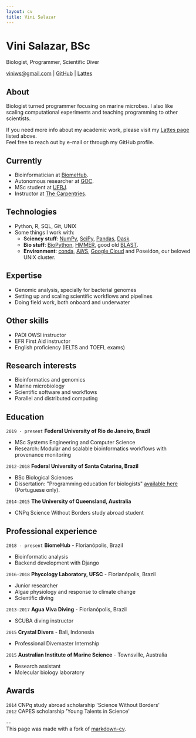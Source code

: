 ```yaml
---
layout: cv
title: Vini Salazar
---
```

# Vini Salazar, BSc
Biologist, Programmer, Scientific Diver

<div id="webaddress">
<a href="mailto:viniws@gmail.com">viniws@gmail.com</a>
| <a href="https://github.com/vinisalazar">GitHub</a> | <a href="http://lattes.cnpq.br/3615050262193115"> Lattes</a>
</div>

## About
Biologist turned programmer focusing on marine microbes.
I also like scaling computational experiments and teaching programming to other scientists.  

If you need more info about my academic work, please visit my <a href="http://lattes.cnpq.br/361505026219311">Lattes page</a> listed above.  
Feel free to reach out by e-mail or through my GitHub profile.

## Currently
- Bioinformatician at <a href="https://www.biome-hub.com/">BiomeHub</a>.    
- Autonomous researcher at <a href="https://github.com/Grupo-de-Oceanografia-Costeira/">GOC</a>.
- MSc student at <a href="https://www.cos.ufrj.br/">UFRJ</a>.
- Instructor at [The Carpentries](https://carpentries.org/).

## Technologies
* Python, R, SQL, Git, UNIX  
* Some things I work with:
  * **Sciency stuff**: [NumPy](https://numpy.org/), [SciPy](https://www.scipy.org/), [Pandas](https://pandas.pydata.org/), [Dask](https://dask.org/).
  * **Bio stuff**: [BioPython](https://biopython.org/), [HMMER](http://hmmer.org/), good old [BLAST](https://bmcbioinformatics.biomedcentral.com/articles/10.1186/1471-2105-10-421).
  * **Environment**: [conda](https://docs.conda.io/en/latest/), [AWS](https://aws.amazon.com/), [Google Cloud](https://cloud.google.com) and Poseidon, our beloved UNIX cluster.

## Expertise
* Genomic analysis, specially for bacterial genomes
* Setting up and scaling scientific workflows and pipelines
* Doing field work, both onboard and underwater

## Other skills
* PADI OWSI instructor  
* EFR First Aid instructor  
* English proficiency (IELTS and TOEFL exams)  

## Research interests
* Bioinformatics and genomics
* Marine microbiology
* Scientific software and workflows
* Parallel and distributed computing

## Education
`2019 - present`
__Federal University of Rio de Janeiro, Brazil__

- MSc Systems Engineering and Computer Science
- Research: Modular and scalable bioinformatics workflows with provenance monitoring

`2012-2018`
__Federal University of Santa Catarina, Brazil__

- BSc Biological Sciences
- Dissertation: "Programming education for biologists" [available here](https://repositorio.ufsc.br/handle/123456789/187711) (Portuguese only).

`2014-2015`
__The University of Queensland, Australia__

- CNPq Science Without Borders study abroad student

## Professional experience
`2018 - present`
__BiomeHub__ - Florianópolis, Brazil
- Bioinformatic analysis
- Backend development with Django

`2016-2018`
__Phycology Laboratory, UFSC__ - Florianópolis, Brazil
- Junior researcher
- Algae physiology and response to climate change
- Scientific diving

`2013-2017`
__Agua Viva Diving__ - Florianópolis, Brazil
- SCUBA diving instructor

`2015`
__Crystal Divers__ - Bali, Indonesia
- Professional Divemaster Internship

`2015`
__Australian Institute of Marine Science__ - Townsville, Australia
- Research assistant
- Molecular biology laboratory

## Awards
`2014`
CNPq study abroad scholarship 'Science Without Borders'  
`2012`
CAPES scholarship 'Young Talents in Science'  

--  
This page was made with a fork of <a href="https://github.com/elipapa/markdown-cv">markdown-cv</a>.
